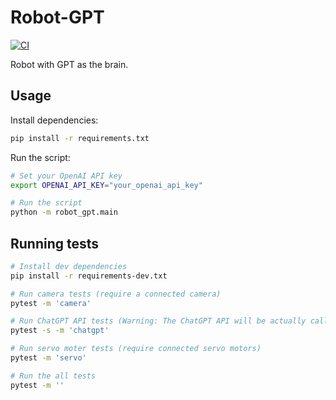 # Robot-GPT

[![CI](https://github.com/bioerrorlog/robot-gpt/actions/workflows/ci.yml/badge.svg)](https://github.com/bioerrorlog/robot-gpt/actions/workflows/ci.yml)

Robot with GPT as the brain.

## Usage
Install dependencies:
```sh
pip install -r requirements.txt
```

Run the script:
```sh
# Set your OpenAI API key
export OPENAI_API_KEY="your_openai_api_key"

# Run the script
python -m robot_gpt.main
```

## Running tests
```sh
# Install dev dependencies
pip install -r requirements-dev.txt

# Run camera tests (require a connected camera)
pytest -m 'camera'

# Run ChatGPT API tests (Warning: The ChatGPT API will be actually called. The API Key is required.)
pytest -s -m 'chatgpt'

# Run servo moter tests (require connected servo motors)
pytest -m 'servo'

# Run the all tests
pytest -m ''
```
